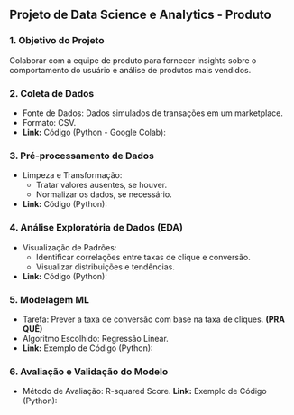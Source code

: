 ## Projeto de Data Science e Analytics - Produto

### 1. Objetivo do Projeto
Colaborar com a equipe de produto para fornecer insights sobre o comportamento do usuário e análise de produtos mais vendidos.

### 2. Coleta de Dados
- Fonte de Dados: Dados simulados de transações em um marketplace.
- Formato: CSV.
- **Link:** Código (Python - Google Colab):

### 3. Pré-processamento de Dados
- Limpeza e Transformação: 
  - Tratar valores ausentes, se houver.
  - Normalizar os dados, se necessário.
- **Link:** Código (Python):

### 4. Análise Exploratória de Dados (EDA)
- Visualização de Padrões:
  - Identificar correlações entre taxas de clique e conversão.
  - Visualizar distribuições e tendências.
- **Link:** Código (Python):

### 5. Modelagem ML
- Tarefa: Prever a taxa de conversão com base na taxa de cliques. **(PRA QUÊ)**
- Algoritmo Escolhido: Regressão Linear.
- **Link:** Exemplo de Código (Python):

### 6. Avaliação e Validação do Modelo
- Método de Avaliação: R-squared Score.
**Link:** Exemplo de Código (Python):
